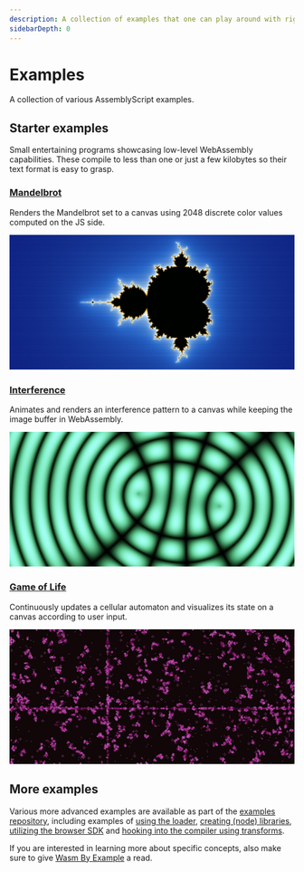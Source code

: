 ```yaml
---
description: A collection of examples that one can play around with right in the browser or copy to a local project.
sidebarDepth: 0
---
```


# Examples

A collection of various AssemblyScript examples.

## Starter examples

Small entertaining programs showcasing low-level WebAssembly capabilities. These compile to less than one or just a few kilobytes so their text format is easy to grasp.

### [Mandelbrot](./examples/mandelbrot.html)

Renders the Mandelbrot set to a canvas using 2048 discrete color values computed on the JS side.

<Badge text="easy" type="tip"/>

[![Preview image](images/mandelbrot-preview.jpg)](./examples/mandelbrot.html)

### [Interference](./examples/interference.html)

Animates and renders an interference pattern to a canvas while keeping the image buffer in WebAssembly.

<Badge text="easy" type="tip"/>

[![Preview image](images/interference-preview.jpg)](./examples/interference.html)

### [Game of Life](./examples/game-of-life.html)

Continuously updates a cellular automaton and visualizes its state on a canvas according to user input.

<Badge text="intermediate" type="warning"/>

[![Preview image](images/game-of-life-preview.jpg)](./examples/game-of-life.html)

## More examples

Various more advanced examples are available as part of the [examples repository](https://github.com/AssemblyScript/examples), including examples of [using the loader](https://github.com/AssemblyScript/examples/tree/master/loader), [creating (node) libraries](https://github.com/AssemblyScript/examples/tree/master/i64), [utilizing the browser SDK](https://github.com/AssemblyScript/examples/tree/master/sdk) and [hooking into the compiler using transforms](https://github.com/AssemblyScript/examples/tree/master/transform).

If you are interested in learning more about specific concepts, also make sure to give [Wasm By Example](https://wasmbyexample.dev/) a read.
